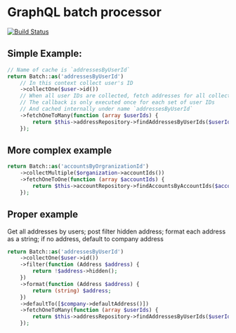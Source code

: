 # GraphQL batch processor

[![Build Status](https://travis-ci.org/vasily-kartashov/graphql-batch-processing.svg)](https://travis-ci.org/vasily-kartashov/graphql-batch-processing)

## Simple Example:

```php
// Name of cache is `addressesByUserId`
return Batch::as('addressesByUserId')
    // In this context collect user's ID
    ->collectOne($user->id())
    // When all user IDs are collected, fetch addresses for all collected user IDs
    // The callback is only executed once for each set of user IDs
    // And cached internally under name `addressesByUserId`
    ->fetchOneToMany(function (array $userIds) { 
        return $this->addressRepository->findAddressesByUserIds($userIds);
    });
```

## More complex example

```php
return Batch::as('accountsByOrgranizationId')
    ->collectMultiple($organization->accountIds())
    ->fetchOneToOne(function (array $accountIds) {
        return $this->accountRepository->findAccountsByAccountIds($accountIds);
    });
```

## Proper example

Get all addresses by users; post filter hidden address; format each address as a string; if no address, default to company address

```php
return Batch::as('addressesByUserId')
    ->collectOne($user->id())
    ->filter(function (Address $address) {
        return !$address->hidden();
    })
    ->format(function (Address $address) {
        return (string) $address;
    })
    ->defaultTo([$company->defaultAddress()])
    ->fetchOneToMany(function (array $userIds) {
        return $this->addressRepository->findAddressesByUserIds($userIds);
    });
```
